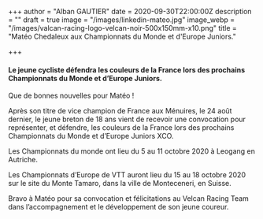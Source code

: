 +++
author = "Alban GAUTIER"
date = 2020-09-30T22:00:00Z
description = ""
draft = true
image = "/images/linkedin-mateo.jpg"
image_webp = "/images/valcan-racing-logo-velcan-noir-500x150mm-x10.png"
title = "Matéo Chedaleux aux Championnats du Monde et d'Europe Juniors."

+++
#### Le jeune cycliste défendra les couleurs de la France lors des prochains Championnats du Monde et d’Europe Juniors.

Que de bonnes nouvelles pour Matéo !

Après son titre de vice champion de France aux Ménuires, le 24 août dernier, le jeune breton de 18 ans vient de recevoir une convocation pour représenter, et défendre, les couleurs de la France lors des prochains Championnats du Monde et d’Europe Juniors XCO.

Les Championnats du monde ont lieu du 5 au 11 octobre 2020 à Leogang en Autriche.

Les Championnats d’Europe de VTT auront lieu du 15 au 18 octobre 2020 sur le site du Monte Tamaro, dans la ville de Monteceneri, en Suisse.

Bravo à Matéo pour sa convocation et félicitations au Velcan Racing Team dans l’accompagnement et le développement de son jeune coureur.